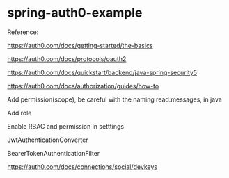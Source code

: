 # spring-auth0-example

Reference:

https://auth0.com/docs/getting-started/the-basics

https://auth0.com/docs/protocols/oauth2

https://auth0.com/docs/quickstart/backend/java-spring-security5

https://auth0.com/docs/authorization/guides/how-to

Add permission(scope), be careful with the naming read:messages, in java 

Add role

Enable RBAC and permission in setttings

JwtAuthenticationConverter

BearerTokenAuthenticationFilter

https://auth0.com/docs/connections/social/devkeys